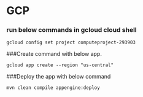 # GCP
### run below commands in gcloud cloud shell
```gcloud config set project computeproject-293903```

###Create command with below app.

```gcloud app create --region "us-central"```

###Deploy the app with below command

```mvn clean compile appengine:deploy```


